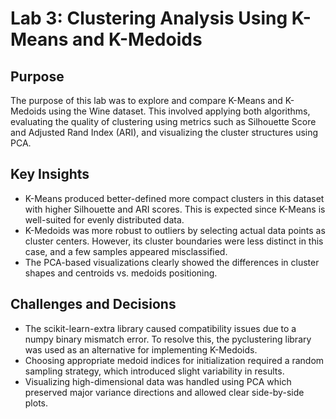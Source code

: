 # Lab 3: Clustering Analysis Using K-Means and K-Medoids

## Purpose

The purpose of this lab was to explore and compare K-Means and K-Medoids using the Wine dataset. This involved applying both algorithms, evaluating the quality of clustering using metrics such as Silhouette Score and Adjusted Rand Index (ARI), and visualizing the cluster structures using PCA. 

## Key Insights

- K-Means produced better-defined more compact clusters in this dataset with higher Silhouette and ARI scores. This is expected since K-Means is well-suited for evenly distributed data.
- K-Medoids was more robust to outliers by selecting actual data points as cluster centers. However, its cluster boundaries were less distinct in this case, and a few samples appeared misclassified.
- The PCA-based visualizations clearly showed the differences in cluster shapes and centroids vs. medoids positioning.


## Challenges and Decisions

- The scikit-learn-extra library caused compatibility issues due to a numpy binary mismatch error. To resolve this, the pyclustering library was used as an alternative for implementing K-Medoids.
- Choosing appropriate medoid indices for initialization required a random sampling strategy, which introduced slight variability in results.
- Visualizing high-dimensional data was handled using PCA which preserved major variance directions and allowed clear side-by-side plots.



